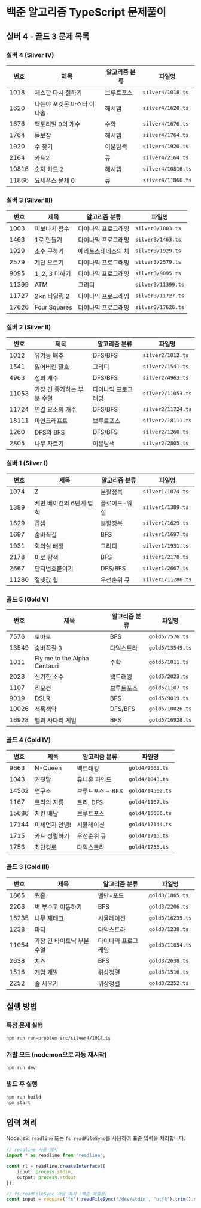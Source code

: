# 백준 알고리즘 TypeScript 문제풀이

## 실버 4 - 골드 3 문제 목록

### 실버 4 (Silver IV)
| 번호 | 제목 | 알고리즘 분류 | 파일명 |
|-----|-----|------------|--------|
| 1018 | 체스판 다시 칠하기 | 브루트포스 | `silver4/1018.ts` |
| 1620 | 나는야 포켓몬 마스터 이다솜 | 해시맵 | `silver4/1620.ts` |
| 1676 | 팩토리얼 0의 개수 | 수학 | `silver4/1676.ts` |
| 1764 | 듣보잡 | 해시맵 | `silver4/1764.ts` |
| 1920 | 수 찾기 | 이분탐색 | `silver4/1920.ts` |
| 2164 | 카드2 | 큐 | `silver4/2164.ts` |
| 10816 | 숫자 카드 2 | 해시맵 | `silver4/10816.ts` |
| 11866 | 요세푸스 문제 0 | 큐 | `silver4/11866.ts` |

### 실버 3 (Silver III)
| 번호 | 제목 | 알고리즘 분류 | 파일명 |
|-----|-----|------------|--------|
| 1003 | 피보나치 함수 | 다이나믹 프로그래밍 | `silver3/1003.ts` |
| 1463 | 1로 만들기 | 다이나믹 프로그래밍 | `silver3/1463.ts` |
| 1929 | 소수 구하기 | 에라토스테네스의 체 | `silver3/1929.ts` |
| 2579 | 계단 오르기 | 다이나믹 프로그래밍 | `silver3/2579.ts` |
| 9095 | 1, 2, 3 더하기 | 다이나믹 프로그래밍 | `silver3/9095.ts` |
| 11399 | ATM | 그리디 | `silver3/11399.ts` |
| 11727 | 2×n 타일링 2 | 다이나믹 프로그래밍 | `silver3/11727.ts` |
| 17626 | Four Squares | 다이나믹 프로그래밍 | `silver3/17626.ts` |

### 실버 2 (Silver II)
| 번호 | 제목 | 알고리즘 분류 | 파일명 |
|-----|-----|------------|--------|
| 1012 | 유기농 배추 | DFS/BFS | `silver2/1012.ts` |
| 1541 | 잃어버린 괄호 | 그리디 | `silver2/1541.ts` |
| 4963 | 섬의 개수 | DFS/BFS | `silver2/4963.ts` |
| 11053 | 가장 긴 증가하는 부분 수열 | 다이나믹 프로그래밍 | `silver2/11053.ts` |
| 11724 | 연결 요소의 개수 | DFS/BFS | `silver2/11724.ts` |
| 18111 | 마인크래프트 | 브루트포스 | `silver2/18111.ts` |
| 1260 | DFS와 BFS | DFS/BFS | `silver2/1260.ts` |
| 2805 | 나무 자르기 | 이분탐색 | `silver2/2805.ts` |

### 실버 1 (Silver I)
| 번호 | 제목 | 알고리즘 분류 | 파일명 |
|-----|-----|------------|--------|
| 1074 | Z | 분할정복 | `silver1/1074.ts` |
| 1389 | 케빈 베이컨의 6단계 법칙 | 플로이드-워셜 | `silver1/1389.ts` |
| 1629 | 곱셈 | 분할정복 | `silver1/1629.ts` |
| 1697 | 숨바꼭질 | BFS | `silver1/1697.ts` |
| 1931 | 회의실 배정 | 그리디 | `silver1/1931.ts` |
| 2178 | 미로 탐색 | BFS | `silver1/2178.ts` |
| 2667 | 단지번호붙이기 | DFS/BFS | `silver1/2667.ts` |
| 11286 | 절댓값 힙 | 우선순위 큐 | `silver1/11286.ts` |

### 골드 5 (Gold V)
| 번호 | 제목 | 알고리즘 분류 | 파일명 |
|-----|-----|------------|--------|
| 7576 | 토마토 | BFS | `gold5/7576.ts` |
| 13549 | 숨바꼭질 3 | 다익스트라 | `gold5/13549.ts` |
| 1011 | Fly me to the Alpha Centauri | 수학 | `gold5/1011.ts` |
| 2023 | 신기한 소수 | 백트래킹 | `gold5/2023.ts` |
| 1107 | 리모컨 | 브루트포스 | `gold5/1107.ts` |
| 9019 | DSLR | BFS | `gold5/9019.ts` |
| 10026 | 적록색약 | DFS/BFS | `gold5/10026.ts` |
| 16928 | 뱀과 사다리 게임 | BFS | `gold5/16928.ts` |

### 골드 4 (Gold IV)
| 번호 | 제목 | 알고리즘 분류 | 파일명 |
|-----|-----|------------|--------|
| 9663 | N-Queen | 백트래킹 | `gold4/9663.ts` |
| 1043 | 거짓말 | 유니온 파인드 | `gold4/1043.ts` |
| 14502 | 연구소 | 브루트포스 + BFS | `gold4/14502.ts` |
| 1167 | 트리의 지름 | 트리, DFS | `gold4/1167.ts` |
| 15686 | 치킨 배달 | 브루트포스 | `gold4/15686.ts` |
| 17144 | 미세먼지 안녕! | 시뮬레이션 | `gold4/17144.ts` |
| 1715 | 카드 정렬하기 | 우선순위 큐 | `gold4/1715.ts` |
| 1753 | 최단경로 | 다익스트라 | `gold4/1753.ts` |

### 골드 3 (Gold III)
| 번호 | 제목 | 알고리즘 분류 | 파일명 |
|-----|-----|------------|--------|
| 1865 | 웜홀 | 벨만-포드 | `gold3/1865.ts` |
| 2206 | 벽 부수고 이동하기 | BFS | `gold3/2206.ts` |
| 16235 | 나무 재테크 | 시뮬레이션 | `gold3/16235.ts` |
| 1238 | 파티 | 다익스트라 | `gold3/1238.ts` |
| 11054 | 가장 긴 바이토닉 부분 수열 | 다이나믹 프로그래밍 | `gold3/11054.ts` |
| 2638 | 치즈 | BFS | `gold3/2638.ts` |
| 1516 | 게임 개발 | 위상정렬 | `gold3/1516.ts` |
| 2252 | 줄 세우기 | 위상정렬 | `gold3/2252.ts` |

## 실행 방법

### 특정 문제 실행
```bash
npm run run-problem src/silver4/1018.ts
```

### 개발 모드 (nodemon으로 자동 재시작)
```bash
npm run dev
```

### 빌드 후 실행
```bash
npm run build
npm start
```

## 입력 처리

Node.js의 `readline` 또는 `fs.readFileSync`를 사용하여 표준 입력을 처리합니다.

```typescript
// readline 사용 예시
import * as readline from 'readline';

const rl = readline.createInterface({
    input: process.stdin,
    output: process.stdout
});

// fs.readFileSync 사용 예시 (백준 제출용)
const input = require('fs').readFileSync('/dev/stdin', 'utf8').trim().split('\n');
```